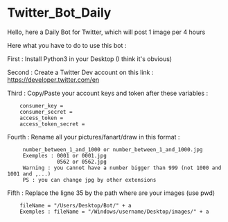 # Twitter_Bot_Daily

Hello, here a Daily Bot for Twitter, which will post 1 image per 4 hours

Here what you have to do to use this bot :

First : Install Python3 in your Desktop (I think it's obvious)

Second : Create a Twitter Dev account on this link : https://developer.twitter.com/en

Third : Copy/Paste your account keys and token after these variables :

        consumer_key = 
        consumer_secret =
        access_token = 
        access_token_secret = 
        
Fourth : Rename all your pictures/fanart/draw in this format :
         
         number_between_1_and_1000 or number_between_1_and_1000.jpg
         Exemples : 0001 or 0001.jpg
                    0562 or 0562.jpg
         Warning : you cannot have a number bigger than 999 (not 1000 and 1001 and ,...)
         PS : you can change jpg by other extensions
         
Fifth : Replace the ligne 35 by the path where are your images (use pwd)

        fileName = "/Users/Desktop/Bot/" + a
        Exemples : fileName = "/Windows/username/Desktop/images/" + a
